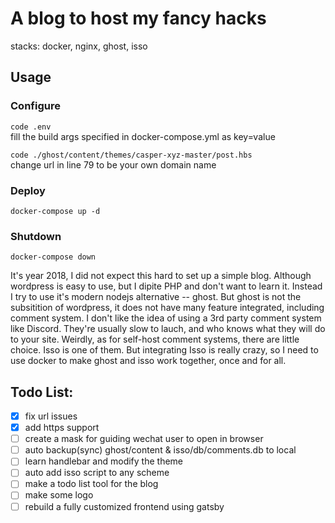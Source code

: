 # A blog to host my fancy hacks
stacks: docker, nginx, ghost, isso

## Usage

### Configure
```code .env```<br>
fill the build args specified in docker-compose.yml as key=value

```code ./ghost/content/themes/casper-xyz-master/post.hbs```<br>
change url in line 79 to be your own domain name

### Deploy
```docker-compose up -d```
### Shutdown
```docker-compose down```

It's year 2018, I did not expect this hard to set up a simple blog.
Although wordpress is easy to use, but I dipite PHP and don't want to learn it. Instead I try to use it's modern nodejs alternative -- ghost. But ghost is not the subsitition of wordpress, it does not have many feature integrated, including comment system.
I don't like the idea of using a 3rd party comment system like Discord. They're usually slow to lauch, and who knows what they will do to your site. Weirdly, as for self-host comment systems, there are little choice.
Isso is one of them. But integrating Isso is really crazy, so I need to use docker to make ghost and isso work together, once and for all.


## Todo List:
- [x] fix url issues
- [x] add https support
- [ ] create a mask for guiding wechat user to open in browser
- [ ] auto backup(sync) ghost/content & isso/db/comments.db to local
- [ ] learn handlebar and modify the theme
- [ ] auto add isso script to any scheme
- [ ] make a todo list tool for the blog
- [ ] make some logo
- [ ] rebuild a fully customized frontend using gatsby
